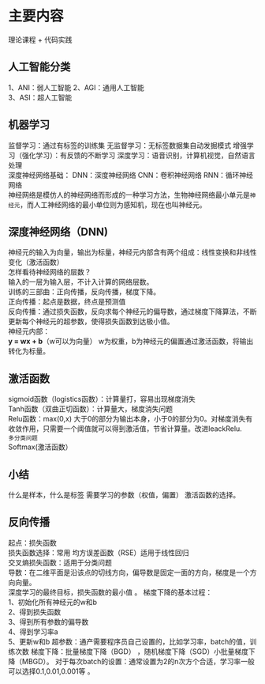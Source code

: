 # 主要内容
理论课程 + 代码实践 
## 人工智能分类   
1、ANI：弱人工智能
2、AGI：通用人工智能  
3、ASI：超人工智能
## 机器学习   
监督学习：通过有标签的训练集
无监督学习：无标签数据集自动发掘模式
增强学习（强化学习）：有反馈的不断学习
深度学习：语音识别，计算机视觉，自然语言处理  
深度神经网络基础：
DNN：深度神经网络  CNN：卷积神经网络  RNN：循环神经网络  
神经网络是模仿人的神经网络而形成的一种学习方法，生物神经网络最小单元是`神经元`，而人工神经网络的最小单位则为感知机，现在也叫神经元。  
## 深度神经网络（DNN)  
神经元的输入为向量，输出为标量，神经元内部含有两个组成：线性变换和非线性变化（激活函数）   
怎样看待神经网络的层数？   
输入的一层为输入层，不计入计算的网络层数。  
训练的三部曲：正向传播，反向传播，梯度下降。  
正向传播：起点是数据，终点是预测值   
反向传播：通过损失函数，反向求每个神经元的偏导数，通过梯度下降算法，不断更新每个神经元的超参数，使得损失函数到达极小值。  
神经元内部：  
**y  = wx + b**（w可以为向量） w为权重，b为神经元的偏置通过激活函数，将输出转化为标量。  
## 激活函数   
sigmoid函数（logistics函数）：计算量打，容易出现梯度消失   
Tanh函数（双曲正切函数）：计算量大，梯度消失问题   
Relu函数：max(0,x) 大于0的部分为输出本身，小于0的部分为0。对梯度消失有收敛作用，只需要一个阈值就可以得到激活值，节省计算量。改进leackRelu.  
`多分类问题`   
Softmax(激活函数）
## 小结  
什么是样本，什么是标签
需要学习的参数（权值，偏置）
激活函数的选择。  
## 反向传播  
起点：损失函数   
损失函数选择：常用 均方误差函数（RSE）适用于线性回归    
交叉熵损失函数：适用于分类问题  
导数：在二维平面是沿该点的切线方向，偏导数是固定一面的方向，梯度是一个方向向量。  
深度学习的最终目标，损失函数的最小值 。
梯度下降的基本过程：  
1、初始化所有神经元的w和b   
2、得到损失函数  
3、得到所有参数的偏导数   
4、得到学习率a  
5、更新w和b
超参数：通产需要程序员自己设置的，比如学习率，batch的值，训练次数 
梯度下降：批量梯度下降（BGD） ，随机梯度下降（SGD）小批量梯度下降（MBGD）。
对于每次batch的设置：通常设置为2的n次方个合适，学习率一般可以选择0.1,0.01,0.001等 。
